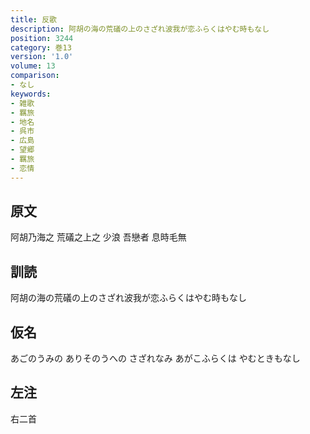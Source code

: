 ```yaml
---
title: 反歌
description: 阿胡の海の荒礒の上のさざれ波我が恋ふらくはやむ時もなし
position: 3244
category: 巻13
version: '1.0'
volume: 13
comparison:
- なし
keywords:
- 雑歌
- 羈旅
- 地名
- 呉市
- 広島
- 望郷
- 羈旅
- 恋情
---
```


## 原文

阿胡乃海之 荒礒之上之 少浪 吾戀者 息時毛無

## 訓読

阿胡の海の荒礒の上のさざれ波我が恋ふらくはやむ時もなし

## 仮名

あごのうみの ありそのうへの さざれなみ あがこふらくは やむときもなし

## 左注

右二首
